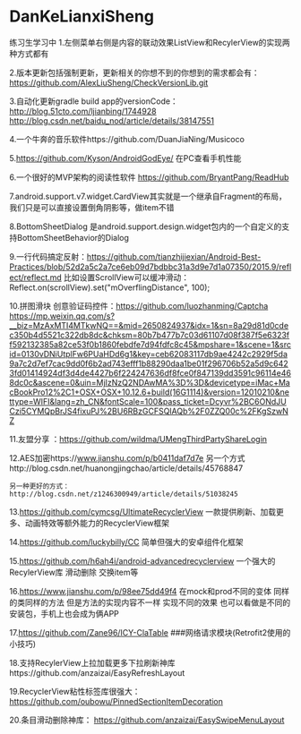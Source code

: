 # DanKeLianxiSheng
练习生学习中
1.左侧菜单右侧是内容的联动效果ListView和RecylerView的实现两种方式都有

2.版本更新包括强制更新，更新相关的你想不到的你想到的需求都会有：https://github.com/AlexLiuSheng/CheckVersionLib.git

3.自动化更新gradle build app的versionCode：http://blog.51cto.com/ljianbing/1744928  http://blog.csdn.net/baidu_nod/article/details/38147551

4.一个牛奔的音乐软件https://github.com/DuanJiaNing/Musicoco

5.https://github.com/Kyson/AndroidGodEye/ 在PC查看手机性能

6.一个很好的MVP架构的阅读性软件 https://github.com/BryantPang/ReadHub

7.android.support.v7.widget.CardView其实就是一个继承自Fragment的布局，我们只是可以直接设置倒角阴影等，做item不错

8.BottomSheetDialog 是android.support.design.widget包内的一个自定义的支持BottomSheetBehavior的Dialog

9.一行代码搞定反射：https://github.com/tianzhijiexian/Android-Best-Practices/blob/52d2a5c2a7ce6eb09d7bdbbc31a3d9e7d1a07350/2015.9/reflect/reflect.md
     比如设置ScrollView可以缓冲滑动： Reflect.on(scrollView).set("mOverflingDistance", 100);
     
10.拼图滑块 创意验证码控件：https://github.com/luozhanming/Captcha   https://mp.weixin.qq.com/s?__biz=MzAxMTI4MTkwNQ==&mid=2650824937&idx=1&sn=8a29d81d0cdec350b4d5521c322db8dc&chksm=80b7b477b7c03d61107d08f387f5e6323ff592132385a82ce53f0b1860febdfe7d94fdfc8c45&mpshare=1&scene=1&srcid=0130vDNiUtplFw6PUaHDd6g1&key=ceb62083117db9ae4242c2929f5da9a7c2d7ef7cac9dd0f6b2ad743efff1b88290daa1be01f296706b52a5d9c6423fd01414924df3d4de4427b6f224247636df8fce0f847139dd3591c96114e468dc0c&ascene=0&uin=MjIzNzQ2NDAwMA%3D%3D&devicetype=iMac+MacBookPro12%2C1+OSX+OSX+10.12.6+build(16G1114)&version=12010210&nettype=WIFI&lang=zh_CN&fontScale=100&pass_ticket=Dcyvr%2BC6ONdJUCzi5CYMQpBrJS4fixuPJ%2BU6RBzGCFSQIAQb%2F0ZZQ00c%2FKgSzwNZ

11.友盟分享 ：https://github.com/wildma/UMengThirdPartyShareLogin

12.AES加密https://www.jianshu.com/p/b0411daf7d7e 另一个方式http://blog.csdn.net/huanongjingchao/article/details/45768847

    另一种更好的方式：http://blog.csdn.net/z1246300949/article/details/51038245
    
13.https://github.com/cymcsg/UltimateRecyclerView  一款提供刷新、加载更多、动画特效等额外能力的RecyclerView框架

14.https://github.com/luckybilly/CC   简单但强大的安卓组件化框架

15.https://github.com/h6ah4i/android-advancedrecyclerview 一个强大的RecylerView库 滑动删除 交换item等

16.https://www.jianshu.com/p/98ee75dd49f4 在mock和prod不同的变体 同样的类同样的方法 但是方法的实现内容不一样 实现不同的效果
    也可以看做是不同的安装包，手机上也会成为俩APP
    
17.https://github.com/Zane96/ICY-ClaTable ###网络请求模块(Retrofit2使用的小技巧)

18.支持RecylerView上拉加载更多下拉刷新神库https://github.com/anzaizai/EasyRefreshLayout

19.RecyclerView粘性标签库很强大： https://github.com/oubowu/PinnedSectionItemDecoration

20.条目滑动删除神库： https://github.com/anzaizai/EasySwipeMenuLayout